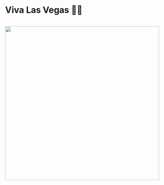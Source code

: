 # Viva Las Vegas 💃🏼

<br />

<img src="https://user-images.githubusercontent.com/13811965/33880894-c0c6dd28-df3b-11e7-84d5-33cb74fada51.png" width="500">
